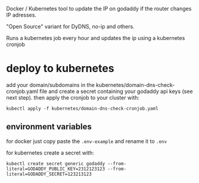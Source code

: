 Docker / Kubernetes tool to update the IP on godaddy if the router changes IP adresses.

"Open Source" variant for DyDNS, no-ip and others.

Runs a kubernetes job every hour and updates the ip using a kubernetes cronjob

# deploy to kubernetes

add your domain/subdomains in the kubernetes/domain-dns-check-cronjob.yaml file and create a secret containing your godaddy api keys (see next step). then apply the cronjob to your cluster with:

`kubectl apply -f kubernetes/domain-dns-check-cronjob.yaml`

## environment variables

for docker just copy paste the `.env-example` and rename it to `.env`

for kubernetes create a secret with:

`kubectl create secret generic godaddy --from-literal=GODADDY_PUBLIC_KEY=2312123123 --from-literal=GODADDY_SECRET=123213123`
